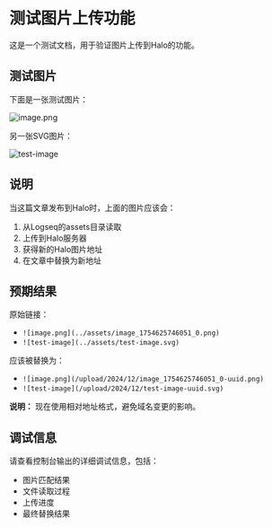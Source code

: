 # 测试图片上传功能

这是一个测试文档，用于验证图片上传到Halo的功能。

## 测试图片

下面是一张测试图片：

![image.png](../assets/image_1754625746051_0.png)

另一张SVG图片：

![test-image](../assets/test-image.svg)

## 说明

当这篇文章发布到Halo时，上面的图片应该会：

1. 从Logseq的assets目录读取
2. 上传到Halo服务器
3. 获得新的Halo图片地址
4. 在文章中替换为新地址

## 预期结果

原始链接：
- `![image.png](../assets/image_1754625746051_0.png)`
- `![test-image](../assets/test-image.svg)`

应该被替换为：
- `![image.png](/upload/2024/12/image_1754625746051_0-uuid.png)`
- `![test-image](/upload/2024/12/test-image-uuid.svg)`

**说明：** 现在使用相对地址格式，避免域名变更的影响。

## 调试信息

请查看控制台输出的详细调试信息，包括：
- 图片匹配结果
- 文件读取过程
- 上传进度
- 最终替换结果